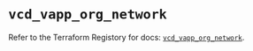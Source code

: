 # `vcd_vapp_org_network`

Refer to the Terraform Registory for docs: [`vcd_vapp_org_network`](https://registry.terraform.io/providers/vmware/vcd/3.10.0/docs/resources/vapp_org_network).
